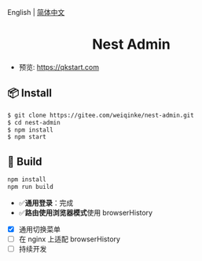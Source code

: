 English | [简体中文](./README.zh_CN.md)

<h1 align="center">Nest Admin</h1>

- 预览: https://qkstart.com

## 📦 Install

```bash
$ git clone https://gitee.com/weiqinke/nest-admin.git
$ cd nest-admin
$ npm install
$ npm start
```

## 🔨 Build

```bash
npm install
npm run build
```

- :white_check_mark:**通用登录**：完成
- :white_check_mark:**路由使用浏览器模式**使用 browserHistory
- [x] 通用切换菜单
- [ ] 在 nginx 上适配 browserHistory
- [ ] 持续开发

